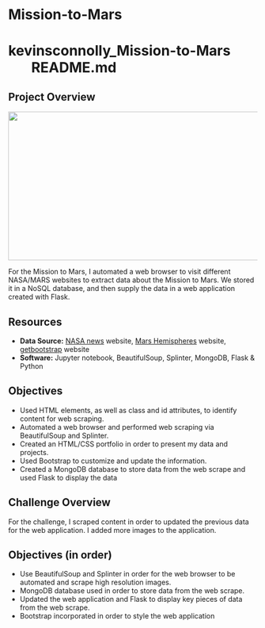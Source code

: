 # Mission-to-Mars

# kevinsconnolly_Mission-to-Mars &nbsp; &nbsp; &nbsp; &nbsp; &nbsp; &nbsp; &nbsp; &nbsp;README.md

## Project Overview
<p align="center">
  <img width="700" height="300" src="/pics/tools.png">
</p>  

For the Mission to Mars, I automated a web browser to visit different NASA/MARS websites to extract data about the Mission to Mars. We stored it in a NoSQL database, and then supply the data in a web application created with Flask.
## Resources 
- **Data Source:** [NASA news](https://mars.nasa.gov/news/?page=0&per_page=40&order=publish_date+desc%2Ccreated_at+desc&search=&category=19%2C165%2C184%2C204&blank_scope=Latest) website, [Mars Hemispheres](https://astrogeology.usgs.gov/search/results?q=hemisphere+enhanced&k1=target&v1=Mars) website, [getbootstrap](https://getbootstrap.com/docs/4.0/components/alerts/) website 
- **Software:** Jupyter notebook, BeautifulSoup, Splinter, MongoDB, Flask & Python

 
  
## Objectives
- Used HTML elements, as well as class and id attributes, to identify content for web scraping.
- Automated a web browser and performed web scraping via BeautifulSoup and Splinter.
- Created an HTML/CSS portfolio in order to present my data and projects.
- Used Bootstrap to customize and update the information.
- Created a MongoDB database to store data from the web scrape and used Flask to display the data

## Challenge Overview
For the challenge, I scraped  content in order to updated the previous data for the web application. I added more images to the application.


## Objectives (in order)
- Use BeautifulSoup and Splinter in order for the web browser to be automated and scrape high resolution images.
- MongoDB database used in order to store data from the web scrape. 
- Updated the web application and Flask to display key pieces of data from the web scrape.
- Bootstrap incorporated in order to style the web application


